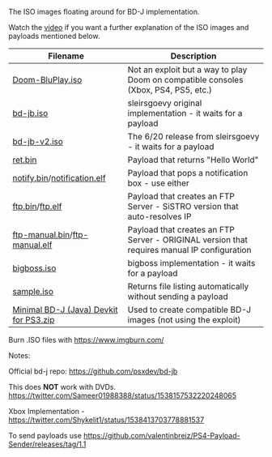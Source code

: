 The ISO images floating around for BD-J implementation. 

Watch the [video](https://www.youtube.com/watch?v=8jEG-pq2sXs) if you want a further explanation of the ISO images and payloads mentioned below.

|Filename   	|Description   	|
|---	|---	|
|[Doom-BluPlay.iso](https://github.com/mbcrump/PS4900Linux/blob/main/bd-j/isos/Doom-BluPlay.iso)   	|Not an exploit but a way to play Doom on compatible consoles (Xbox, PS4, PS5, etc.)   	|
|[bd-jb.iso](https://github.com/mbcrump/PS4900Linux/blob/main/bd-j/isos/bd-jb.iso)   	|sleirsgoevy original implementation - it waits for a payload   	|
|[bd-jb-v2.iso](https://github.com/mbcrump/PS4900Linux/blob/main/bd-j/isos/bd-jb-v2.iso)   	|The 6/20 release from sleirsgoevy - it waits for a payload   	|
|[ret.bin](https://github.com/mbcrump/PS4900Linux/blob/main/bd-j/isos/ret.bin)   	|Payload that returns "Hello World"   	|
|[notify.bin](https://github.com/mbcrump/PS4900Linux/blob/main/bd-j/isos/notify.bin)/[notification.elf](https://github.com/mbcrump/PS4900Linux/blob/main/bd-j/isos/notification.elf)   	|Payload that pops a notification box - use either 	|
|[ftp.bin](https://github.com/mbcrump/PS4900Linux/blob/main/bd-j/isos/ftp.bin)/[ftp.elf](https://github.com/mbcrump/PS4900Linux/blob/main/bd-j/isos/bd-jb/ftp.elf)   	|Payload that creates an FTP Server - SiSTRO version that auto-resolves IP 	|
|[ftp-manual.bin](https://github.com/mbcrump/PS4900Linux/blob/main/bd-j/isos/ftp-manual.bin)/[ftp-manual.elf](https://github.com/mbcrump/PS4900Linux/blob/main/bd-j/isos/bd-jb/ftp-manual.elf)   	|Payload that creates an FTP Server - ORIGINAL version that requires manual IP configuration 	|
|[bigboss.iso](https://github.com/mbcrump/PS4900Linux/blob/main/bd-j/isos/bigboss.iso)   	|bigboss implementation - it waits for a payload  	|
|[sample.iso](https://github.com/mbcrump/PS4900Linux/blob/main/bd-j/isos/sample.iso)   	|Returns file listing automatically without sending a payload    	|
|[Minimal BD-J (Java) Devkit for PS3.zip](https://github.com/mbcrump/PS4900Linux/blob/main/bd-j/isos/Minimal%20BD-J%20(Java)%20Devkit%20for%20PS3.zip)   	|Used to create compatible BD-J images (not using the exploit)   	|

Burn .ISO files with https://www.imgburn.com/

Notes:

Official bd-j repo: https://github.com/psxdev/bd-jb

This does **NOT** work with DVDs. https://twitter.com/Sameer01988388/status/1538157532220248065

Xbox Implementation - https://twitter.com/Shykelit1/status/1538413703778881537

To send payloads use https://github.com/valentinbreiz/PS4-Payload-Sender/releases/tag/1.1
